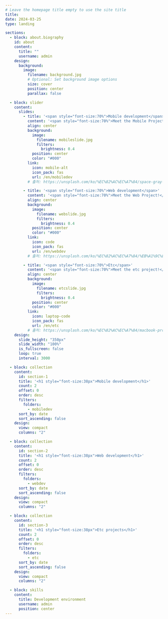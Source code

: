 ```yaml
---
# Leave the homepage title empty to use the site title
title:
date: 2024-03-25
type: landing

sections:
  - block: about.biography
    id: about
    content:
      title: ""
      username: admin
    design:
      background:
        image:
          filename: background.jpg
          # Optional: Set background image options
          size: cover
          position: center
          parallax: false

  - block: slider
    content:
      slides:
        - title: '<span style="font-size:70%">Mobile development</span>'
          content: '<span style="font-size:70%">Meet the Mobile Project!</span>'
          align: center
          background:
            image:
              filename: mobileslide.jpg
              filters:
                brightness: 0.4
            position: center
            color: "#000"
          link:
            icon: mobile-alt
            icon_pack: fas
            url: /en/mobiledev
          # 출처: https://unsplash.com/ko/%EC%82%AC%EC%A7%84/space-gray-iphone-x-9e9PD9blAto

        - title: '<span style="font-size:70%">Web development</span>'
          content: '<span style="font-size:70%">Meet the Web Project!</span>'
          align: center
          background:
            image:
              filename: webslide.jpg
              filters:
                brightness: 0.4
            position: center
            color: "#000"
          link:
            icon: code
            icon_pack: fas
            url: /en/webdev
          # 출처: https://unsplash.com/ko/%EC%82%AC%EC%A7%84/%EB%A1%9C%EA%B3%A0-JySoEnr-eOg

        - title: '<span style="font-size:70%">Etc</span>'
          content: '<span style="font-size:70%">Meet the etc project!</span>'
          align: center
          background:
            image:
              filename: etcslide.jpg
              filters:
                brightness: 0.4
            position: center
            color: "#000"
          link:
            icon: laptop-code
            icon_pack: fas
            url: /en/etc
          # 출처: https://unsplash.com/ko/%EC%82%AC%EC%A7%84/macbook-pro-showing-programming-language-xrVDYZRGdw4
    design:
      slide_height: "350px"
      slide_width: "100%"
      is_fullscreen: false
      loop: true
      interval: 3000

  - block: collection
    content:
      id: section-1
      title: '<h1 style="font-size:38px">Mobile development</h1>'
      count: 2
      offset: 0
      order: desc
      filters:
        folders:
          - mobiledev
      sort_by: date
      sort_ascending: false
    design:
      view: compact
      columns: "2"

  - block: collection
    content:
      id: section-2
      title: '<h1 style="font-size:38px">Web development</h1>'
      count: 2
      offset: 0
      order: desc
      filters:
        folders:
          - webdev
      sort_by: date
      sort_ascending: false
    design:
      view: compact
      columns: "2"

  - block: collection
    content:
      id: section-3
      title: '<h1 style="font-size:38px">Etc projects</h1>'
      count: 2
      offset: 0
      order: desc
      filters:
        folders:
          - etc
      sort_by: date
      sort_ascending: false
    design:
      view: compact
      columns: "2"

  - block: skills
    content:
      title: Development environment
      username: admin
      position: center
---
```

